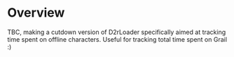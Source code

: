# Overview
TBC, making a cutdown version of D2rLoader specifically aimed at tracking time spent on offline characters. Useful for tracking total time spent on Grail :)
